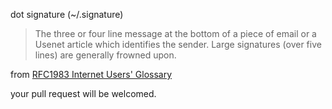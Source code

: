 dot signature (~/.signature)

> The three or four line message at the bottom of a piece of email
> or a Usenet article which identifies the sender.  Large signatures
> (over five lines) are generally frowned upon.

from [RFC1983 Internet Users' Glossary](http://www.ietf.org/rfc/rfc1983.txt)

your pull request will be welcomed.
